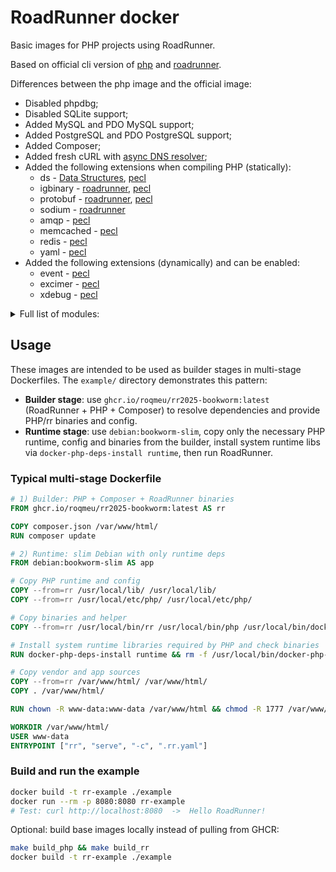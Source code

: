 # RoadRunner docker

Basic images for PHP projects using RoadRunner.

Based on official cli version of [php](https://hub.docker.com/_/php) and [roadrunner](https://docs.roadrunner.dev/docs/app-server/docker).

Differences between the php image and the official image:

- Disabled phpdbg;
- Disabled SQLite support;
- Added MySQL and PDO MySQL support;
- Added PostgreSQL and PDO PostgreSQL support;
- Added Composer;
- Added fresh cURL with [async DNS resolver](https://curl.se/mail/archive-2019-07/0003.html);
- Added the following extensions when compiling PHP (statically):
  - ds - [Data Structures](https://www.php.net/manual/en/book.ds.php), [pecl](https://pecl.php.net/package/ds)
  - igbinary - [roadrunner](https://docs.roadrunner.dev/docs/key-value/overview-kv#igbinary-value-serialization), [pecl](https://pecl.php.net/package/igbinary)
  - protobuf - [roadrunner](https://docs.roadrunner.dev/docs/key-value/overview-kv#php-client), [pecl](https://pecl.php.net/package/protobuf)
  - sodium - [roadrunner](https://docs.roadrunner.dev/docs/key-value/overview-kv#end-to-end-value-encryption)
  - amqp - [pecl](https://pecl.php.net/package/amqp)
  - memcached - [pecl](https://pecl.php.net/package/memcached)
  - redis - [pecl](https://pecl.php.net/package/redis)
  - yaml - [pecl](https://pecl.php.net/package/yaml)
- Added the following extensions (dynamically) and can be enabled:
  - event - [pecl](https://pecl.php.net/package/event)
  - excimer - [pecl](https://pecl.php.net/package/excimer)
  - xdebug - [pecl](https://pecl.php.net/package/yaml)

<details>
<summary>Full list of modules:</summary>

```text
[PHP Modules]
amqp
bcmath
Core
ctype
curl
date
dom
ds
fileinfo
filter
hash
iconv
igbinary
imap
intl
json
libxml
mbstring
memcached
mysqli
mysqlnd
openssl
pcntl
pcre
PDO
pdo_mysql
pdo_pgsql
pgsql
Phar
posix
protobuf
random
readline
redis
Reflection
session
SimpleXML
sockets
sodium
SPL
standard
tokenizer
xml
xmlreader
xmlwriter
yaml
Zend OPcache
zip
zlib

[Zend Modules]
Zend OPcache
```

</details>

## Usage

These images are intended to be used as builder stages in multi-stage Dockerfiles. The `example/` directory demonstrates this pattern:

- **Builder stage**: use `ghcr.io/roqmeu/rr2025-bookworm:latest` (RoadRunner + PHP + Composer) to resolve dependencies and provide PHP/rr binaries and config.
- **Runtime stage**: use `debian:bookworm-slim`, copy only the necessary PHP runtime, config and binaries from the builder, install system runtime libs via `docker-php-deps-install runtime`, then run RoadRunner.

### Typical multi-stage Dockerfile

```Dockerfile
# 1) Builder: PHP + Composer + RoadRunner binaries
FROM ghcr.io/roqmeu/rr2025-bookworm:latest AS rr

COPY composer.json /var/www/html/
RUN composer update

# 2) Runtime: slim Debian with only runtime deps
FROM debian:bookworm-slim AS app

# Copy PHP runtime and config
COPY --from=rr /usr/local/lib/ /usr/local/lib/
COPY --from=rr /usr/local/etc/php/ /usr/local/etc/php/

# Copy binaries and helper
COPY --from=rr /usr/local/bin/rr /usr/local/bin/php /usr/local/bin/docker-php-deps-install /usr/local/bin/

# Install system runtime libraries required by PHP and check binaries
RUN docker-php-deps-install runtime && rm -f /usr/local/bin/docker-php-* && php -v && rr -v

# Copy vendor and app sources
COPY --from=rr /var/www/html/ /var/www/html/
COPY . /var/www/html/

RUN chown -R www-data:www-data /var/www/html && chmod -R 1777 /var/www/html

WORKDIR /var/www/html/
USER www-data
ENTRYPOINT ["rr", "serve", "-c", ".rr.yaml"]
```

### Build and run the example

```bash
docker build -t rr-example ./example
docker run --rm -p 8080:8080 rr-example
# Test: curl http://localhost:8080  ->  Hello RoadRunner!
```

Optional: build base images locally instead of pulling from GHCR:

```bash
make build_php && make build_rr
docker build -t rr-example ./example
```
